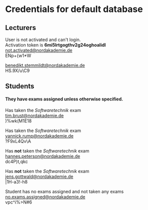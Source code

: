 # Credentials for default database

## Lecturers

User is not activated and can't login.  
Activation token is **6mi5lrtgogthv2g24oghoalidl**  
not.activated@nordakademie.de  
ENp\+{w1\*W

benedikt.stemmildt@nordakademie.de  
HS.9X/u\C9

## Students

#### They have exams assigned unless otherwise specified.

Has taken the _Softwaretechnik_ exam  
tim.brust@nordakademie.de  
)%wk(M1E18

Has taken the _Softwaretechnik_ exam  
yannick.rump@nordakademie.de  
?F9xL4Qv\A

Has **not** taken the _Softwaretechnik_ exam  
hannes.peterson@nordakademie.de  
dc4P)t,qkc

Has **not** taken the _Softwaretechnik_ exam  
jens.gottwald@nordakademie.de  
|1H-a3!-h8

Student has no exams assigned and not taken any exams  
no.exams.assigned@nordakademie.de  
vpc^i%>N#6
